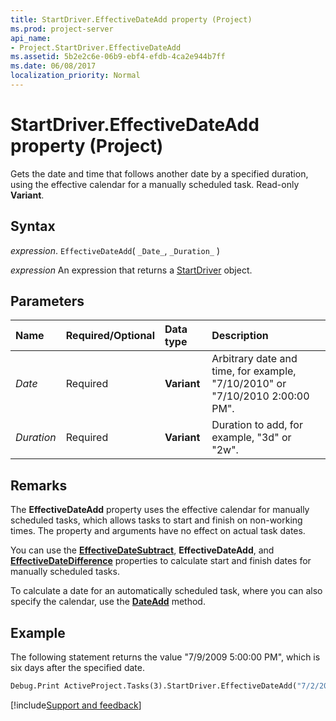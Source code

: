 ```yaml
---
title: StartDriver.EffectiveDateAdd property (Project)
ms.prod: project-server
api_name:
- Project.StartDriver.EffectiveDateAdd
ms.assetid: 5b2e2c6e-06b9-ebf4-efdb-4ca2e944b7ff
ms.date: 06/08/2017
localization_priority: Normal
---
```



# StartDriver.EffectiveDateAdd property (Project)

Gets the date and time that follows another date by a specified duration, using the effective calendar for a manually scheduled task. Read-only  **Variant**.


## Syntax

_expression_. `EffectiveDateAdd`( `_Date_`, `_Duration_` )

 _expression_ An expression that returns a [StartDriver](./Project.StartDriver.md) object.


## Parameters



|Name|Required/Optional|Data type|Description|
|:-----|:-----|:-----|:-----|
| _Date_|Required|**Variant**|Arbitrary date and time, for example, "7/10/2010" or "7/10/2010 2:00:00 PM".|
| _Duration_|Required|**Variant**|Duration to add, for example, "3d" or "2w".|

## Remarks

The  **EffectiveDateAdd** property uses the effective calendar for manually scheduled tasks, which allows tasks to start and finish on non-working times. The property and arguments have no effect on actual task dates.

You can use the  **[EffectiveDateSubtract](Project.StartDriver.EffectiveDateSubtract.md)**, **EffectiveDateAdd**, and **[EffectiveDateDifference](Project.StartDriver.EffectiveDateDifference.md)** properties to calculate start and finish dates for manually scheduled tasks.

To calculate a date for an automatically scheduled task, where you can also specify the calendar, use the  **[DateAdd](Project.Application.DateAdd.md)** method.


## Example

The following statement returns the value "7/9/2009 5:00:00 PM", which is six days after the specified date. 


```vb
Debug.Print ActiveProject.Tasks(3).StartDriver.EffectiveDateAdd("7/2/2009", "6d")
```

[!include[Support and feedback](~/includes/feedback-boilerplate.md)]